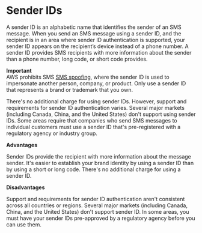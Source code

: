 # Sender IDs<a name="channels-sms-originating-identities-sender-ids"></a>

A sender ID is an alphabetic name that identifies the sender of an SMS message\. When you send an SMS message using a sender ID, and the recipient is in an area where sender ID authentication is supported, your sender ID appears on the recipient’s device instead of a phone number\. A sender ID provides SMS recipients with more information about the sender than a phone number, long code, or short code provides\.



**Important**  
AWS prohibits SMS [SMS spoofing](https://en.wikipedia.org/wiki/SMS_spoofing), where the sender ID is used to impersonate another person, company, or product\. Only use a sender ID that represents a brand or trademark that you own\.

There's no additional charge for using sender IDs\. However, support and requirements for sender ID authentication varies\. Several major markets \(including Canada, China, and the United States\) don't support using sender IDs\. Some areas require that companies who send SMS messages to individual customers must use a sender ID that's pre\-registered with a regulatory agency or industry group\.

**Advantages**

Sender IDs provide the recipient with more information about the message sender\. It's easier to establish your brand identity by using a sender ID than by using a short or long code\. There's no additional charge for using a sender ID\. 

**Disadvantages**

Support and requirements for sender ID authentication aren't consistent across all countries or regions\. Several major markets \(including Canada, China, and the United States\) don't support sender ID\. In some areas, you must have your sender IDs pre\-approved by a regulatory agency before you can use them\.